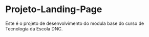 # Projeto-Landing-Page
Este é o projeto de desenvolvimento do modula base do curso de Tecnologia da Escola DNC.
